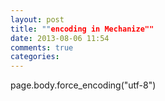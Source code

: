 ```yaml
---
layout: post
title: ""encoding in Mechanize""
date: 2013-08-06 11:54
comments: true
categories: 
---
```

page.body.force_encoding("utf-8")
